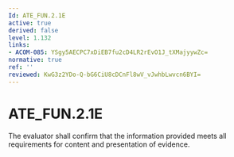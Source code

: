 ```yaml
---
Id: ATE_FUN.2.1E
active: true
derived: false
level: 1.132
links:
- ACOM-085: YSgy5AECPC7xDiEB7fu2cD4LR2rEvO1J_tXMajyywZc=
normative: true
ref: ''
reviewed: KwG3z2YDo-Q-bG6CiU8cDCnFl8wV_vJwhbLwvcn6BYI=
---
```


# ATE_FUN.2.1E

The evaluator shall confirm that the information provided meets all requirements for content and presentation of evidence.